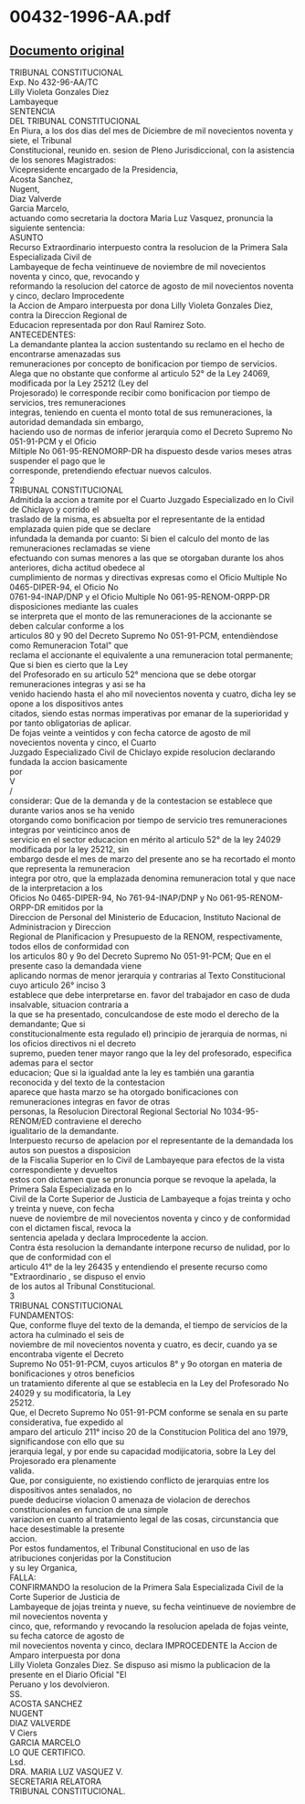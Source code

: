 
00432-1996-AA.pdf
=================
  
[Documento original](https://tc.gob.pe/jurisprudencia/1998/00432-1996-AA.pdf)  
---  
TRIBUNAL CONSTITUCIONAL  
Exp. No 432-96-AA/TC  
Lilly Violeta Gonzales Diez  
Lambayeque  
SENTENCIA  
DEL TRIBUNAL CONSTITUCIONAL  
En Piura, a los dos dias del mes de Diciembre de mil novecientos noventa y siete, el Tribunal  
Constitucional, reunido en. sesion de Pleno Jurisdiccional, con la asistencia de los senores Magistrados:  
Vicepresidente encargado de la Presidencia,  
Acosta Sanchez,  
Nugent,  
Diaz Valverde  
Garcia Marcelo,  
actuando como secretaria la doctora Maria Luz Vasquez, pronuncia la siguiente sentencia:  
ASUNTO  
Recurso Extraordinario interpuesto contra la resolucion de la Primera Sala Especializada Civil de  
Lambayeque de fecha veintinueve de noviembre de mil novecientos noventa y cinco, que, revocando y  
reformando la resolucion del catorce de agosto de mil novecientos noventa y cinco, declaro Improcedente  
la Accion de Amparo interpuesta por dona Lilly Violeta Gonzales Diez, contra la Direccion Regional de  
Educacion representada por don Raul Ramirez Soto.  
ANTECEDENTES:  
La demandante plantea la accion sustentando su reclamo en el hecho de encontrarse amenazadas sus  
remuneraciones por concepto de bonificacion por tiempo de servicios.  
Alega que no obstante que conforme al articulo 52° de la Ley 24069, modificada por la Ley 25212 (Ley del  
Projesorado) le corresponde recibir como bonificacion por tiempo de servicios, tres remuneraciones  
integras, teniendo en cuenta el monto total de sus remuneraciones, la autoridad demandada sin embargo,  
haciendo uso de normas de inferior jerarquia como el Decreto Supremo No 051-91-PCM y el Oficio  
Miltiple No 061-95-RENOMORP-DR ha dispuesto desde varios meses atras suspender el pago que le  
corresponde, pretendiendo efectuar nuevos calculos.  
2  
TRIBUNAL CONSTITUCIONAL  
Admitida la accion a tramite por el Cuarto Juzgado Especializado en lo Civil de Chiclayo y corrido el  
traslado de la misma, es absuelta por el representante de la entidad emplazada quien pide que se declare  
infundada la demanda por cuanto: Si bien el calculo del monto de las remuneraciones reclamadas se viene  
efectuando con sumas menores a las que se otorgaban durante los ahos anteriores, dicha actitud obedece al  
cumplimiento de normas y directivas expresas como el Oficio Multiple No 0465-DIPER-94, el Oficio No  
0761-94-INAP/DNP y el Oficio Multiple No 061-95-RENOM-ORPP-DR disposiciones mediante las cuales  
se interpreta que el monto de las remuneraciones de la accionante se deben calcular conforme a los  
articulos 80 y 90 del Decreto Supremo No 051-91-PCM, entendièndose como Remuneracion Total" que  
reclama el accionante el equivalente a una remuneracion total permanente; Que si bien es cierto que la Ley  
del Profesorado en su articulo 52° menciona que se debe otorgar remuneraciones integras y asi se ha  
venido haciendo hasta el aho mil novecientos noventa y cuatro, dicha ley se opone a los dispositivos antes  
citados, siendo estas normas imperativas por emanar de la superioridad y por tanto obligatorias de aplicar.  
De fojas veinte a veintidos y con fecha catorce de agosto de mil novecientos noventa y cinco, el Cuarto  
Juzgado Especializado Civil de Chiclayo expide resolucion declarando fundada la accion basicamente  
por  
V  
/  
considerar: Que de la demanda y de la contestacion se establece que durante varios anos se ha venido  
otorgando como bonificacion por tiempo de servicio tres remuneraciones integras por veinticinco anos de  
servicio en el sector educacion en mérito al articulo 52° de la ley 24029 modificada por la ley 25212, sin  
embargo desde el mes de marzo del presente ano se ha recortado el monto que representa la remuneracion  
integra por otro, que la emplazada denomina remuneracion total y que nace de la interpretacion a los  
Oficios No 0465-DIPER-94, No 761-94-INAP/DNP y No 061-95-RENOM-ORPP-DR emitidos por la  
Direccion de Personal del Ministerio de Educacion, Instituto Nacional de Administracion y Direccion  
Regional de Planificacion y Presupuesto de la RENOM, respectivamente, todos ellos de conformidad con  
los articulos 80 y 9o del Decreto Supremo No 051-91-PCM; Que en el presente caso la demandada viene  
aplicando normas de menor jerarquia y contrarias al Texto Constitucional cuyo articulo 26° inciso 3  
establece que debe interpretarse en. favor del trabajador en caso de duda insalvable, situacion contraria a  
la que se ha presentado, conculcandose de este modo el derecho de la demandante; Que si  
constitucionalmente esta regulado el) principio de jerarquia de normas, ni los oficios directivos ni el decreto  
supremo, pueden tener mayor rango que la ley del profesorado, especifica ademas para el sector  
educacion; Que si la igualdad ante la ley es también una garantia reconocida y del texto de la contestacion  
aparece que hasta marzo se ha otorgado bonificaciones con remuneraciones integras en favor de otras  
personas, la Resolucion Directoral Regional Sectorial No 1034-95-RENOM/ED contraviene el derecho  
igualitario de la demandante.  
Interpuesto recurso de apelacion por el representante de la demandada los autos son puestos a disposicion  
de la Fiscalia Superior en lo Civil de Lambayeque para efectos de la vista correspondiente y devueltos  
estos con dictamen que se pronuncia porque se revoque la apelada, la Primera Sala Especializada en lo  
Civil de la Corte Superior de Justicia de Lambayeque a fojas treinta y ocho y treinta y nueve, con fecha  
nueve de noviembre de mil novecientos noventa y cinco y de conformidad con el dictamen fiscal, revoca la  
sentencia apelada y declara Improcedente la accion.  
Contra ésta resolucion la demandante interpone recurso de nulidad, por lo que de conformidad con el  
articulo 41° de la ley 26435 y entendiendo el presente recurso como "Extraordinario , se dispuso el envio  
de los autos al Tribunal Constitucional.  
3  
TRIBUNAL CONSTITUCIONAL  
FUNDAMENTOS:  
Que, conforme fluye del texto de la demanda, el tiempo de servicios de la actora ha culminado el seis de  
noviembre de mil novecientos noventa y cuatro, es decir, cuando ya se encontraba vigente el Decreto  
Supremo No 051-91-PCM, cuyos articulos 8° y 9o otorgan en materia de bonificaciones y otros beneficios  
un tratamiento diferente al que se establecia en la Ley del Profesorado No 24029 y su modificatoria, la Ley  
25212.  
Que, el Decreto Supremo No 051-91-PCM conforme se senala en su parte considerativa, fue expedido al  
amparo del articulo 211° inciso 20 de la Constitucion Politica del ano 1979, significandose con ello que su  
jerarquia legal, y por ende su capacidad modijicatoria, sobre la Ley del Projesorado era plenamente  
valida.  
Que, por consiguiente, no existiendo conflicto de jerarquias entre los dispositivos antes senalados, no  
puede deducirse violacion 0 amenaza de violacion de derechos constitucionales en funcion de una simple  
variacion en cuanto al tratamiento legal de las cosas, circunstancia que hace desestimable la presente  
accion.  
Por estos fundamentos, el Tribunal Constitucional en uso de las atribuciones conjeridas por la Constitucion  
y su ley Organica,  
FALLA:  
CONFIRMANDO la resolucion de la Primera Sala Especializada Civil de la Corte Superior de Justicia de  
Lambayeque de jojas treinta y nueve, su fecha veintinueve de noviembre de mil novecientos noventa y  
cinco, que, reformando y revocando la resolucion apelada de fojas veinte, su fecha catorce de agosto de  
mil novecientos noventa y cinco, declara IMPROCEDENTE la Accion de Amparo interpuesta por dona  
Lilly Violeta Gonzales Diez. Se dispuso asi mismo la publicacion de la presente en el Diario Oficial "El  
Peruano y los devolvieron.  
SS.  
ACOSTA SANCHEZ  
NUGENT  
DIAZ VALVERDE  
V Ciers  
GARCIA MARCELO  
LO QUE CERTIFICO.  
Lsd.  
DRA. MARIA LUZ VASQUEZ V.  
SECRETARIA RELATORA  
TRIBUNAL CONSTITUCIONAL.